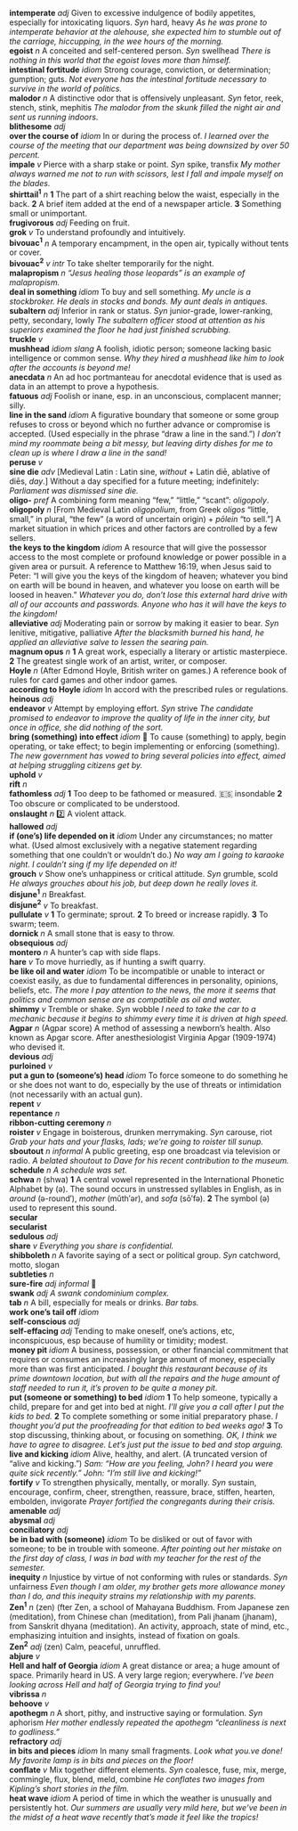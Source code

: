__intemperate__ _adj_ Given to excessive indulgence of bodily appetites, especially for intoxicating liquors. _Syn_ hard, heavy _As he was prone to intemperate behavior at the alehouse, she expected him to stumble out of the carriage, hiccupping, in the wee hours of the morning._  
__egoist__ _n_ A conceited and self-centered person. _Syn_ swellhead _There is nothing in this world that the egoist loves more than himself._  
__intestinal fortitude__ _idiom_ Strong courage, conviction, or determination; gumption; guts. _Not everyone has the intestinal fortitude necessary to survive in the world of politics._  
__malodor__ _n_ A distinctive odor that is offensively unpleasant. _Syn_ fetor, reek, stench, stink, mephitis _The malodor from the skunk filled the night air and sent us running indoors._  
__blithesome__ _adj_  
__over the course of__ _idiom_ In or during the process of. _I learned over the course of the meeting that our department was being downsized by over 50 percent._  
__impale__ _v_ Pierce with a sharp stake or point. _Syn_ spike, transfix _My mother always warned me not to run with scissors, lest I fall and impale myself on the blades._  
__shirttail<sup>1</sup>__ _n_ __1__ The part of a shirt reaching below the waist, especially in the back. __2__ A brief item added at the end of a newspaper article. __3__ Something small or unimportant.  
__frugivorous__ _adj_ Feeding on fruit.  
__grok__ _v_ To understand profoundly and intuitively.  
__bivouac<sup>1</sup>__ _n_ A temporary encampment, in the open air, typically without tents or cover.  
__bivouac<sup>2</sup>__ _v intr_ To take shelter temporarily for the night.  
__malapropism__ _n_ _“Jesus healing those leopards” is an example of malapropism._  
__deal in something__ _idiom_ To buy and sell something. _My uncle is a stockbroker. He deals in stocks and bonds._ _My aunt deals in antiques._  
__subaltern__ _adj_ Inferior in rank or status. _Syn_ junior-grade, lower-ranking, petty, secondary, lowly _The subaltern officer stood at attention as his superiors examined the floor he had just finished scrubbing._  
__truckle__ _v_  
__mushhead__ _idiom_ _slang_ A foolish, idiotic person; someone lacking basic intelligence or common sense. _Why they hired a mushhead like him to look after the accounts is beyond me!_  
__anecdata__ _n_ An ad hoc portmanteau for anecdotal evidence that is used as data in an attempt to prove a hypothesis.  
__fatuous__ _adj_ Foolish or inane, esp. in an unconscious, complacent manner; silly.  
__line in the sand__ _idiom_ A figurative boundary that someone or some group refuses to cross or beyond which no further advance or compromise is accepted. (Used especially in the phrase “draw a line in the sand.”) _I don’t mind my roommate being a bit messy, but leaving dirty dishes for me to clean up is where I draw a line in the sand!_  
__peruse__ _v_  
__sine die__ _adv_ [Medieval Latin : Latin sine, _without_ + Latin diē, ablative of diēs, _day_.] Without a day specified for a future meeting; indefinitely: _Parliament was dismissed sine die._  
__oligo-__ _pref_ A combining form meaning “few,” “little,” “scant”: _oligopoly_.  
__oligopoly__ _n_ [From Medieval Latin _oligopolium_, from Greek _oligos_ “little, small,” in plural, “the few” (a word of uncertain origin) + _pōlein_ “to sell.”] A market situation in which prices and other factors are controlled by a few sellers.  
__the keys to the kingdom__ _idiom_ A resource that will give the possessor access to the most complete or profound knowledge or power possible in a given area or pursuit. A reference to Matthew 16:19, when Jesus said to Peter: “I will give you the keys of the kingdom of heaven; whatever you bind on earth will be bound in heaven, and whatever you loose on earth will be loosed in heaven.” _Whatever you do, don’t lose this external hard drive with all of our accounts and passwords. Anyone who has it will have the keys to the kingdom!_  
__alleviative__ _adj_ Moderating pain or sorrow by making it easier to bear. _Syn_ lenitive, mitigative, palliative _After the blacksmith burned his hand, he applied an alleviative salve to lessen the searing pain._  
__magnum opus__ _n_ __1__ A great work, especially a literary or artistic masterpiece. __2__ The greatest single work of an artist, writer, or composer.  
__Hoyle__ _n_ (After Edmond Hoyle, British writer on games.) A reference book of rules for card games and other indoor games.  
__according to Hoyle__ _idiom_ In accord with the prescribed rules or regulations.  
__heinous__ _adj_  
__endeavor__ _v_ Attempt by employing effort. _Syn_ strive _The candidate promised to endeavor to improve the quality of life in the inner city, but once in office, she did nothing of the sort._  
__bring (something) into effect__ _idiom_ :dart: To cause (something) to apply, begin operating, or take effect; to begin implementing or enforcing (something). _The new government has vowed to bring several policies into effect, aimed at helping struggling citizens get by._  
__uphold__ _v_  
__rift__ _n_  
__fathomless__ _adj_ __1__ Too deep to be fathomed or measured. :es: insondable __2__ Too obscure or complicated to be understood.  
__onslaught__ _n_ :two: A violent attack.  
__hallowed__ _adj_  
__if (one’s) life depended on it__ _idiom_ Under any circumstances; no matter what. (Used almost exclusively with a negative statement regarding something that one couldn’t or wouldn’t do.) _No way am I going to karaoke night. I couldn’t sing if my life depended on it!_  
__grouch__ _v_ Show one’s unhappiness or critical attitude. _Syn_ grumble, scold _He always grouches about his job, but deep down he really loves it._  
__disjune<sup>1</sup>__ _n_ Breakfast.  
__disjune<sup>2</sup>__ _v_ To breakfast.  
__pullulate__ _v_ __1__ To germinate; sprout. __2__ To breed or increase rapidly. __3__ To swarm; teem.  
__dornick__ _n_ A small stone that is easy to throw.  
__obsequious__ _adj_  
__montero__ _n_ A hunter’s cap with side flaps.  
__hare__ _v_ To move hurriedly, as if hunting a swift quarry.  
__be like oil and water__ _idiom_ To be incompatible or unable to interact or coexist easily, as due to fundamental differences in personality, opinions, beliefs, etc. _The more I pay attention to the news, the more it seems that politics and common sense are as compatible as oil and water._  
__shimmy__ _v_ Tremble or shake. _Syn_ wobble _I need to take the car to a mechanic because it begins to shimmy every time it is driven at high speed._  
__Agpar__ _n_ (Agpar score) A method of assessing a newborn’s health. Also known as Apgar score. After anesthesiologist Virginia Apgar (1909-1974) who devised it.  
__devious__ _adj_  
__purloined__ _v_  
__put a gun to (someone’s) head__ _idiom_ To force someone to do something he or she does not want to do, especially by the use of threats or intimidation (not necessarily with an actual gun).  
__repent__ _v_  
__repentance__ _n_  
__ribbon-cutting ceremony__ _n_  
__roister__ _v_ Engage in boisterous, drunken merrymaking. _Syn_ carouse, riot _Grab your hats and your flasks, lads; we’re going to roister till sunup._  
__sboutout__ _n_ _informal_ A public greeting, esp one broadcast via television or radio. _A belated shoutout to Dave for his recent contribution to the museum._  
__schedule__ _n_ _A schedule was set._  
__schwa__ _n_ (shwa) __1__ A central vowel represented in the International Phonetic Alphabet by (ə). The sound occurs in unstressed syllables in English, as in _around_ (ə-round′), _mother_ (mŭth′ər), and _sofa_ (sō′fə). __2__ The symbol (ə) used to represent this sound.  
__secular__  
__secularist__  
__sedulous__ _adj_  
__share__ _v_ _Everything you share is confidential._  
__shibboleth__ _n_ A favorite saying of a sect or political group. _Syn_ catchword, motto, slogan  
__subtleties__ _n_  
__sure-fire__ _adj_ _informal_ :dart:  
__swank__ _adj_ _A swank condominium complex._  
__tab__ _n_ A bill, especially for meals or drinks. _Bar tabs._  
__work one’s tail off__ _idiom_  
__self-conscious__ _adj_  
__self-effacing__ _adj_ Tending to make oneself, one’s actions, etc, inconspicuous, esp because of humility or timidity; modest.  
__money pit__ _idiom_ A business, possession, or other financial commitment that requires or consumes an increasingly large amount of money, especially more than was first anticipated. _I bought this restaurant because of its prime downtown location, but with all the repairs and the huge amount of staff needed to run it, it’s proven to be quite a money pit._  
__put (someone or something) to bed__ _idiom_ __1__ To help someone, typically a child, prepare for and get into bed at night. _I’ll give you a call after I put the kids to bed._ __2__ To complete something or some initial preparatory phase. _I thought you’d put the proofreading for that edition to bed weeks ago!_ __3__ To stop discussing, thinking about, or focusing on something. _OK, I think we have to agree to disagree. Let’s just put the issue to bed and stop arguing._  
__live and kicking__ _idiom_ Alive, healthy, and alert. (A truncated version of “alive and kicking.”) _Sam: “How are you feeling, John? I heard you were quite sick recently.” John: “I’m still live and kicking!”_  
__fortify__ _v_ To strengthen physically, mentally, or morally. _Syn_ sustain, encourage, confirm, cheer, strengthen, reassure, brace, stiffen, hearten, embolden, invigorate _Prayer fortified the congregants during their crisis._  
__amenable__ _adj_  
__abysmal__ _adj_  
__conciliatory__ _adj_  
__be in bad with (someone)__ _idiom_ To be disliked or out of favor with someone; to be in trouble with someone. _After pointing out her mistake on the first day of class, I was in bad with my teacher for the rest of the semester._  
__inequity__ _n_ Injustice by virtue of not conforming with rules or standards. _Syn_ unfairness _Even though I am older, my brother gets more allowance money than I do, and this inequity strains my relationship with my parents._  
__Zen<sup>1</sup>__ _n_ (zen) (fter Zen, a school of Mahayana Buddhism. From Japanese zen (meditation), from Chinese chan (meditation), from Pali jhanam (jhanam), from Sanskrit dhyana (meditation). An activity, approach, state of mind, etc., emphasizing intuition and insights, instead of fixation on goals.  
__Zen<sup>2</sup>__ _adj_ (zen) Calm, peaceful, unruffled.  
__abjure__ _v_  
__Hell and half of Georgia__ _idiom_ A great distance or area; a huge amount of space. Primarily heard in US. A very large region; everywhere. _I’ve been looking across Hell and half of Georgia trying to find you!_  
__vibrissa__ _n_  
__behoove__ _v_  
__apothegm__ _n_ A short, pithy, and instructive saying or formulation. _Syn_ aphorism _Her mother endlessly repeated the apothegm “cleanliness is next to godliness.”_  
__refractory__ _adj_  
__in bits and pieces__ _idiom_ In many small fragments. _Look what you.ve done! My favorite lamp is in bits and pieces on the floor!_  
__conflate__ _v_ Mix together different elements. _Syn_ coalesce, fuse, mix, merge, commingle, flux, blend, meld, combine _He conflates two images from Kipling’s short stories in the film._  
__heat wave__ _idiom_ A period of time in which the weather is unusually and persistently hot. _Our summers are usually very mild here, but we’ve been in the midst of a heat wave recently that’s made it feel like the tropics!_  
